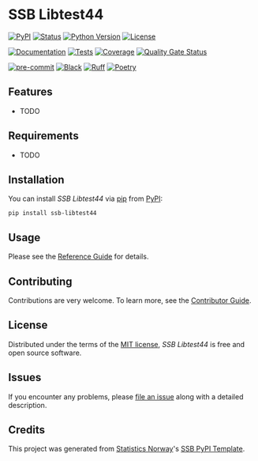 # SSB Libtest44

[![PyPI](https://img.shields.io/pypi/v/ssb-libtest44.svg)][pypi status]
[![Status](https://img.shields.io/pypi/status/ssb-libtest44.svg)][pypi status]
[![Python Version](https://img.shields.io/pypi/pyversions/ssb-libtest44)][pypi status]
[![License](https://img.shields.io/pypi/l/ssb-libtest44)][license]

[![Documentation](https://github.com/statisticsnorway/ssb-libtest44/actions/workflows/docs.yml/badge.svg)][documentation]
[![Tests](https://github.com/statisticsnorway/ssb-libtest44/actions/workflows/tests.yml/badge.svg)][tests]
[![Coverage](https://sonarcloud.io/api/project_badges/measure?project=statisticsnorway_ssb-libtest44&metric=coverage)][sonarcov]
[![Quality Gate Status](https://sonarcloud.io/api/project_badges/measure?project=statisticsnorway_ssb-libtest44&metric=alert_status)][sonarquality]

[![pre-commit](https://img.shields.io/badge/pre--commit-enabled-brightgreen?logo=pre-commit&logoColor=white)][pre-commit]
[![Black](https://img.shields.io/badge/code%20style-black-000000.svg)][black]
[![Ruff](https://img.shields.io/endpoint?url=https://raw.githubusercontent.com/astral-sh/ruff/main/assets/badge/v2.json)](https://github.com/astral-sh/ruff)
[![Poetry](https://img.shields.io/endpoint?url=https://python-poetry.org/badge/v0.json)][poetry]

[pypi status]: https://pypi.org/project/ssb-libtest44/
[documentation]: https://statisticsnorway.github.io/ssb-libtest44
[tests]: https://github.com/statisticsnorway/ssb-libtest44/actions?workflow=Tests

[sonarcov]: https://sonarcloud.io/summary/overall?id=statisticsnorway_ssb-libtest44
[sonarquality]: https://sonarcloud.io/summary/overall?id=statisticsnorway_ssb-libtest44
[pre-commit]: https://github.com/pre-commit/pre-commit
[black]: https://github.com/psf/black
[poetry]: https://python-poetry.org/

## Features

- TODO

## Requirements

- TODO

## Installation

You can install _SSB Libtest44_ via [pip] from [PyPI]:

```console
pip install ssb-libtest44
```

## Usage

Please see the [Reference Guide] for details.

## Contributing

Contributions are very welcome.
To learn more, see the [Contributor Guide].

## License

Distributed under the terms of the [MIT license][license],
_SSB Libtest44_ is free and open source software.

## Issues

If you encounter any problems,
please [file an issue] along with a detailed description.

## Credits

This project was generated from [Statistics Norway]'s [SSB PyPI Template].

[statistics norway]: https://www.ssb.no/en
[pypi]: https://pypi.org/
[ssb pypi template]: https://github.com/statisticsnorway/ssb-pypitemplate
[file an issue]: https://github.com/statisticsnorway/ssb-libtest44/issues
[pip]: https://pip.pypa.io/

<!-- github-only -->

[license]: https://github.com/statisticsnorway/ssb-libtest44/blob/main/LICENSE
[contributor guide]: https://github.com/statisticsnorway/ssb-libtest44/blob/main/CONTRIBUTING.md
[reference guide]: https://statisticsnorway.github.io/ssb-libtest44/reference.html
